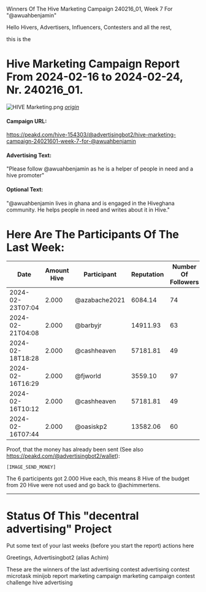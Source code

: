 Winners Of The Hive Marketing Campaign 240216_01, Week 7 For "@awuahbenjamin"

Hello Hivers, Advertisers, Influencers, Contesters and all the rest,

this is the
# Hive Marketing Campaign Report From 2024-02-16 to 2024-02-24, Nr. 240216_01.
![HIVE Marketing.png](https://files.peakd.com/file/peakd-hive/achimmertens/AKqchzabeuVfZ4Dio3CipS4qSJMBALn2bcSRbCxWziyEqTSacinMkaF6h3jk4as.png)
*[origin](https://photofunia.com/)*

#### Campaign URL: 
https://peakd.com/hive-154303/@advertisingbot2/hive-marketing-campaign-24021601-week-7-for-@awuahbenjamin

#### Advertising Text: 
"Please follow @awuahbenjamin as he is a helper of people in need and a hive promoter"

#### Optional Text: 
"@awuahbenjamin lives in ghana and is engaged in the Hiveghana community. He helps people in need and writes about it in Hive."

# Here Are The Participants Of The Last Week:
|Date|Amount Hive|Participant|Reputation|Number Of Followers|Url|Image|
|-|-|-|-|-|-|-|
|2024-02-23T07:04|2.000|@azabache2021|6084.14|74|https://peakd.com/hive-140169/@azabache2021/qqwuhvrd|![](https://ipfs-3speak.b-cdn.net/ipfs/bafybeihsgfme6nr6bprvbmguua5ef3v3axpsvap7iswc22zzdtusxodliq/)|
|2024-02-21T04:08|2.000|@barbyjr|14911.93|63|https://peakd.com/hive-108045/@barbyjr/nuevo-miembro-de-la-familia-bruno-new-member-of-the-family-bruno|![clsv6rss701ks5osz4t9w7p0x_Picsart_24-02-20_13-28-46-863.webp](https://cdn.liketu.com/media/barbyjr/images/clsv6rss701ks5osz4t9w7p0x_Picsart_24-02-20_13-28-46-863/clsv6rss701ks5osz4t9w7p0x_Picsart_24-02-20_13-28-46-863.webp)|
|2024-02-18T18:28|2.000|@cashheaven|57181.81|49|https://peakd.com/splinterlands/@cashheaven/battle-mages-secret-another-victim-of-counterspell-amplified|![BATTLE MAGE SECRETS COUNTER SPELL](https://images.hive.blog/0x0/https://files.peakd.com/file/peakd-hive/splinterlands/23wgRqiUR5EQwGZgLfR9ss36QcdXqDj3aDRrzd748pikLs7rpPgppEA3syCkyRJSQGYQg.png)|
|2024-02-16T16:29|2.000|@fjworld|3559.10|97|https://peakd.com/hive-102963/@fjworld/peptio-is-now-peptca|![20240216.png](https://files.peakd.com/file/peakd-hive/fjworld/23wqwQH73VeGNerwCgjxZDBKsXSLfL2meZWQ7dxCGYJJwc2VRreZhQd9UuiKY7rkfAag1.png)|
|2024-02-16T10:12|2.000|@cashheaven|57181.81|49|https://peakd.com/splinterlands/@cashheaven/battle-mage-secrets-counterspell-amplified-by-grandmaster-rathe|![BATTLE MAGE SECRETS COUNTER SPELL](https://images.hive.blog/0x0/https://files.peakd.com/file/peakd-hive/splinterlands/23wgRqiUR5EQwGZgLfR9ss36QcdXqDj3aDRrzd748pikLs7rpPgppEA3syCkyRJSQGYQg.png)|
|2024-02-16T07:44|2.000|@oasiskp2|13582.06|60|https://peakd.com/hive-154303/@oasiskp2/advertising-campaign|null|






Proof, that the money has already been sent (See also https://peakd.com/@advertisingbot2/wallet):

```
[IMAGE_SEND_MONEY]
```

The 6 participents got 2.000 Hive each, this means 8 Hive of the budget from 20 Hive were not used and go back to @achimmertens.

---
# Status Of This "decentral advertising" Project

Put some text of your last weeks (before you start the report) actions here



Greetings, Advertisingbot2 (alias Achim)



These are the winners of the last advertising contest
advertising contest microtask minijob report marketing campaign marketing campaign contest challenge hive advertising
